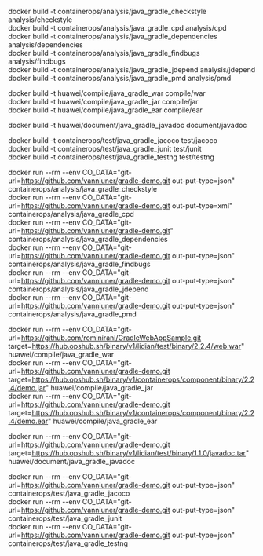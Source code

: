 
docker build -t containerops/analysis/java_gradle_checkstyle analysis/checkstyle <br>
docker build -t containerops/analysis/java_gradle_cpd analysis/cpd<br>
docker build -t containerops/analysis/java_gradle_dependencies analysis/dependencies<br>
docker build -t containerops/analysis/java_gradle_findbugs analysis/findbugs<br>
docker build -t containerops/analysis/java_gradle_jdepend analysis/jdepend<br>
docker build -t containerops/analysis/java_gradle_pmd analysis/pmd<br>

docker build -t huawei/compile/java_gradle_war compile/war<br>
docker build -t huawei/compile/java_gradle_jar compile/jar<br>
docker build -t huawei/compile/java_gradle_ear compile/ear<br>

docker build -t huawei/document/java_gradle_javadoc document/javadoc<br>

docker build -t containerops/test/java_gradle_jacoco test/jacoco<br>
docker build -t containerops/test/java_gradle_junit test/junit<br>
docker build -t containerops/test/java_gradle_testng test/testng<br>


docker run --rm --env CO_DATA="git-url=https://github.com/vanniuner/gradle-demo.git out-put-type=json" containerops/analysis/java_gradle_checkstyle<br>
docker run --rm --env CO_DATA="git-url=https://github.com/vanniuner/gradle-demo.git out-put-type=xml" containerops/analysis/java_gradle_cpd<br>
docker run --rm --env CO_DATA="git-url=https://github.com/vanniuner/gradle-demo.git" containerops/analysis/java_gradle_dependencies<br>
docker run --rm --env CO_DATA="git-url=https://github.com/vanniuner/gradle-demo.git out-put-type=json" containerops/analysis/java_gradle_findbugs<br>
docker run --rm --env CO_DATA="git-url=https://github.com/vanniuner/gradle-demo.git out-put-type=json" containerops/analysis/java_gradle_jdepend<br>
docker run --rm --env CO_DATA="git-url=https://github.com/vanniuner/gradle-demo.git out-put-type=json" containerops/analysis/java_gradle_pmd<br>

docker run --rm --env CO_DATA="git-url=https://github.com/rominirani/GradleWebAppSample.git target=https://hub.opshub.sh/binary/v1/lidian/test/binary/2.2.4/web.war" huawei/compile/java_gradle_war<br>
docker run --rm --env CO_DATA="git-url=https://github.com/vanniuner/gradle-demo.git target=https://hub.opshub.sh/binary/v1/containerops/component/binary/2.2.4/demo.jar" huawei/compile/java_gradle_jar<br>
docker run --rm --env CO_DATA="git-url=https://github.com/vanniuner/gradle-demo.git target=https://hub.opshub.sh/binary/v1/containerops/component/binary/2.2.4/demo.ear" huawei/compile/java_gradle_ear<br>

docker run --rm --env CO_DATA="git-url=https://github.com/vanniuner/gradle-demo.git target=https://hub.opshub.sh/binary/v1/lidian/test/binary/1.1.0/javadoc.tar" huawei/document/java_gradle_javadoc<br>

docker run --rm --env CO_DATA="git-url=https://github.com/vanniuner/gradle-demo.git out-put-type=json" containerops/test/java_gradle_jacoco<br>
docker run --rm --env CO_DATA="git-url=https://github.com/vanniuner/gradle-demo.git out-put-type=json" containerops/test/java_gradle_junit<br>
docker run --rm --env CO_DATA="git-url=https://github.com/vanniuner/gradle-demo.git out-put-type=json" containerops/test/java_gradle_testng<br>
